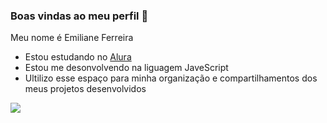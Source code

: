 ### Boas vindas ao meu perfil 🍉

Meu nome é Emiliane Ferreira

- Estou estudando no [Alura](www.alura.com.br)
- Estou me desonvolvendo na liguagem JaveScript
- Ultilizo esse espaço para minha organização e compartilhamentos dos meus projetos desenvolvidos

![](https://media.tenor.com/unuUtsr7pUMAAAAM/hello-hi.gif)
